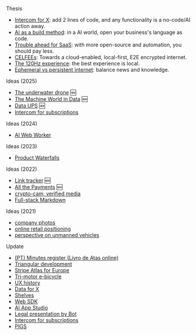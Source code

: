 Thesis
- [Intercom for X](2023-01-24-Intercom-for-X-thesis.md): add 2 lines of code, and any functionality is a no-code/AI action away.
- [AI as a build method](2023-03-14-AI-is-a-new-way-of-building.md): in a AI world, open your business's language as code.
- [Trouble ahead for SaaS](2017-12-03-trouble-ahead-for-saas.md): with more open-source and automation, you should pay less.
- [CELFEEs](2022-02-14-CELFEEs.md): Towards a cloud-enabled, local-first, E2E encrypted internet.
- [The 120Hz experience](2021-10-18-the-120Hz-experience.md): the best experience is local.
- [Ephemeral vs persistent internet](2015-04-19-ephemeral-vs-persistent-products.md): balance news and knowledge.

Ideas (2025)
- [The underwater drone](2025-05-02-underwater-drone/readme.md) 🆕
- [The Machine World in Data](2025-05-02-OWID-Machine-world.md) 🆕
- [Data UPS](2025-03-06-www-message-queue.md) 🆕
- [Intercom for subscriptions](2025-01-13-intercom-for-subscriptions.md)

Ideas (2024)
- [AI Web Worker](2024-11-21-AI-web-worker.md)

Ideas (2023)
- [Product Waterfalls](/2023-07-13-product-waterfalls.md)

Ideas (2022)
- [Link tracker](2022-06-11-link-tracker.md) 🆕
- [All the Payments](2022-06-01-multi-country-payments-terminal/) 🆕
- [crypto-cam; verified media](2022-02-10-crypto-cam.md)
- [Full-stack Markdown](2022-03-01-full-stack-markdown.md)

Ideas (2021)
- [company photos](2021-08-21-company-photos.md)
- [online retail positioning](2020-04-29-online-retail-positioning.md)
- [perspective on unmanned vehicles](2017-02-25-perspective-on-unmanned-vehicles.md)

Update
- [(PT) Minutes register (Livro de Atas online)]()
- [Triangular development]()
- [Stripe Atlas for Europe]()
- [Tri-motor e-bicycle]()
- [UX history]()
- [Data for X]()
- [Shelves]()
- [Web SDK]()
- [AI App Studio]()
- [Legal presentation by Bot]()
- [Intercom for subscriptions]()
- [PIGS]()



